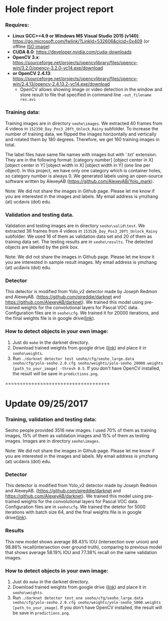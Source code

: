 # Hole finder project report

### Requires: 
* **Linux GCC>=4.9 or Windows MS Visual Studio 2015 (v140)**: https://go.microsoft.com/fwlink/?LinkId=532606&clcid=0x409  (or offline [ISO image](https://go.microsoft.com/fwlink/?LinkId=615448&clcid=0x409))
* **CUDA 8.0**: https://developer.nvidia.com/cuda-downloads
* **OpenCV 3.x**: https://sourceforge.net/projects/opencvlibrary/files/opencv-win/3.2.0/opencv-3.2.0-vc14.exe/download
* **or OpenCV 2.4.13**: https://sourceforge.net/projects/opencvlibrary/files/opencv-win/2.4.13/opencv-2.4.13.2-vc14.exe/download
  - OpenCV allows showing image or video detection in the window and store result to file that specified in command line `-out_filename res.avi`

### Training data:

Training images are in directory `seoho\images`. We extracted 40 frames from 4 videos in `152350_Day_Pos3_20ft_Unlock_Rainy` subfolder. To increase the number of training data, we flipped the images horizontally and vertically and rotated them by 180 degrees. Therefore, we get 160 training images in total. 

The label files have same file names with images but with '.txt' extension. They are in the following format: [category number] [object center in X] [object center in Y] [object width in X] [object width in Y] (one line per object). In this project, we have only one category which is container holes, so category number is always 0. We generated labels using an open-source software written by AlexeyAB (https://github.com/AlexeyAB/Yolo_mark).

Note: We did not share the images in Github page. Please let me know if you are interested in the images and labels. My email address is ymzhang (at) ucdavis (dot) edu.

### Validation and testing data.

Validation and testing images are in directory `seoho\valid\test`. We extracted 36 frames from 4 videos in `153526_Day_Pos3_20ft_Unlock_Rainy` subfolder. We used 16 of them as validation data set and 20 of them as training data set. The testing results are in `seoho\results`. The detected objects are labeled by the pink box. 

Note: We did not share the images in Github page. Please let me know it you are interested in sample result images. My email address is ymzhang (at) ucdavis (dot) edu.

### Detector 

This detector is modified from Yolo_v2 detector made by Joseph Redmon and AlexeyAB. (https://github.com/pjreddie/darknet and https://github.com/AlexeyAB/darknet). We trained this model using pre-trained weights for the convolutional layers for Pascal VOC data. Configuration files are in `seoho\cfg`. We trained it for 20000 iterations, and the final weights file is in google drive([link](https://drive.google.com/a/ucdavis.edu/file/d/0B1gETrWPTbXpVnhPTDF2VmZBeTg/view?usp=sharing)). 

### How to detect objects in your own image:

1. Just do `make` in the darknet directory.
2. Download trained weights from google drive ([link](https://drive.google.com/a/ucdavis.edu/file/d/0B1gETrWPTbXpVnhPTDF2VmZBeTg/view?usp=sharing)) and place it in `seoho\weights`.
3. Run `./darknet detector test seoho/cfg/seoho_large.data seoho/cfg/yolo-seoho.2.0.cfg seoho/weights/yolo-seoho_20000.weights [path_to_your_image] -thresh 0.5`. If you don't have OpenCV installed, the result will be save in `predictions.png`. 

====================================
# Update 09/25/2017

### Training, validation and testing data:

Seoho people provided 3516 new images. I used 70% of them as training images, 15% of them as validation images and 15% of them as testing images. Images are in directory `seoho\images`. 

Note: We did not share the images in Github page. Please let me know if you are interested in the images and labels. My email address is ymzhang (at) ucdavis (dot) edu.

### Detector 

This detector is modified from Yolo_v2 detector made by Joseph Redmon and AlexeyAB. (https://github.com/pjreddie/darknet and https://github.com/AlexeyAB/darknet). We trained this model using pre-trained weights for the convolutional layers for Pascal VOC data. Configuration files are in `seoho\cfg`. We trained the detetor for 5000 iterations with batch size 64, and the final weights file is in google drive([link](https://drive.google.com/file/d/0B1gETrWPTbXpNkc5MGx6WExST0E/view?usp=sharing)). 

### Results

This new model shows average 88.43% IOU (intersection over union) and 98.86% recall(intersection over ground truth), comparing to previous model that shows average 58.19% IOU and 77.38% recall on the same validation images.

### How to detect objects in your own image:
1. Just do `make` in the darknet directory.
2. Download trained weights from google drive ([link](https://drive.google.com/file/d/0B1gETrWPTbXpNkc5MGx6WExST0E/view?usp=sharing)) and place it in `seoho\weights`.
3. Run `./darknet detector test_one seoho/cfg/seoho_large.data seoho/cfg/yolo-seoho.2.0.cfg seoho/weights/yolo-seoho_5000.weights [path_to_your_image]`. If you don't have OpenCV installed, the result will be save in `predictions.png`. 
